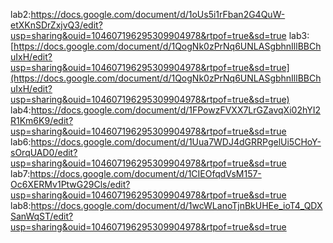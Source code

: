lab2:https://docs.google.com/document/d/1oUs5i1rFban2G4QuW-etXKnSDrZxjvQ3/edit?usp=sharing&ouid=104607196295309904978&rtpof=true&sd=true
lab3:[https://docs.google.com/document/d/1QogNk0zPrNq6UNLASgbhnIllBBChuIxH/edit?usp=sharing&ouid=104607196295309904978&rtpof=true&sd=true](https://docs.google.com/document/d/1QogNk0zPrNq6UNLASgbhnIllBBChuIxH/edit?usp=sharing&ouid=104607196295309904978&rtpof=true&sd=true)
lab4:https://docs.google.com/document/d/1FPowzFVXX7LrGZavqXi02hYI2R1Km6K9/edit?usp=sharing&ouid=104607196295309904978&rtpof=true&sd=true
lab6:https://docs.google.com/document/d/1Uua7WDJ4dGRRPgelUi5CHoY-sOrqUAD0/edit?usp=sharing&ouid=104607196295309904978&rtpof=true&sd=true
lab7:https://docs.google.com/document/d/1CIEOfqdVsM157-Oc6XERMv1PtwG29Cls/edit?usp=sharing&ouid=104607196295309904978&rtpof=true&sd=true
lab8:https://docs.google.com/document/d/1wcWLanoTjnBkUHEe_ioT4_QDXSanWqST/edit?usp=sharing&ouid=104607196295309904978&rtpof=true&sd=true
